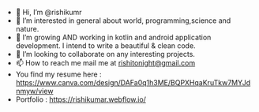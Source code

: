- 👋 Hi, I’m @rishikumr
- 👀 I’m interested in general about world, programming,science and nature.
- 🌱 I’m growing AND working in kotlin and android application development. I intend to write a beautiful & clean code.
- 💞️ I’m looking to collaborate on any interesting projects.
- 📫 How to reach me mail me at rishitonight@gmail.com
- You find my resume here : https://www.canva.com/design/DAFa0q1h3ME/BQPXHqaKruTkw7MYJdnmyw/view 
- Portfolio : https://rishikumar.webflow.io/
<!---
rishikumr/rishikumr is a ✨ special ✨ repository because its `README.md` (this file) appears on your GitHub profile.
You can click the Preview link to take a look at your changes.
--->
